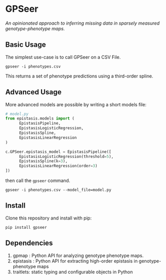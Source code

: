 # GPSeer
*An opinionated approach to inferring missing data in sparsely measured genotype-phenotype maps.*

## Basic Usage

The simplest use-case is to call GPSeer on a CSV File.
```
gpseer -i phenotypes.csv
```
This returns a set of phenotype predictions using a third-order spline.

## Advanced Usage

More advanced models are possible by writing a short models file:
```python
# model.py
from epistasis.models import (
      EpistasisPipeline,
      EpistasisLogisticRegression,
      EpistasisSpline,
      EpistasisLinearRegression
)

c.GPSeer.epistasis_model = EpistasisPipeline([
      EpistasisLogisticRegression(threshold=5),
      EpistasisSpline(k=3),
      EpistasisLinearRegression(order=3)
])
```
then call the `gpseer` command.
```
gpseer -i phenotypes.csv --model_file=model.py
```


## Install

Clone this repository and install with pip:

```
pip install gpseer
```

## Dependencies

1. gpmap : Python API for analyzing genotype phenotype maps.
2. epistasis : Python API for extracting high-order epistasis in genotype-phenotype maps
3. traitlets: static typing and configurable objects in Python